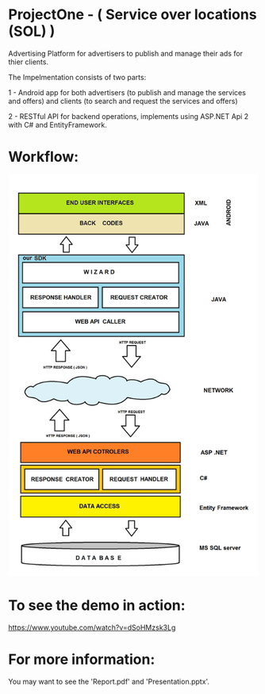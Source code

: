 # ProjectOne - ( Service over locations (SOL) )

Advertising Platform for advertisers to publish and manage their ads for thier clients.

The Impelmentation consists of two parts:

1 - Android app for both advertisers (to publish and manage the services and offers) and clients (to search and request the services and offers)

2 - RESTful API for backend operations, implements using ASP.NET Api 2 with C# and EntityFramework.



# Workflow:

![the workflow of the system](https://raw.githubusercontent.com/bhlshrf/ProjectOne/master/workflow.jpg)




# To see the demo in action:
https://www.youtube.com/watch?v=dSoHMzsk3Lg


# For more information:
You may want to see the 'Report.pdf' and 'Presentation.pptx'.

